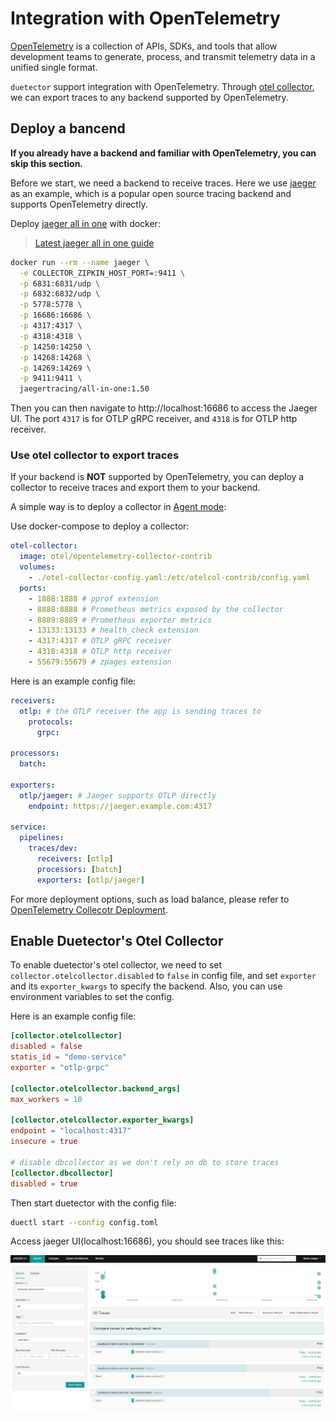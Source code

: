 # Integration with OpenTelemetry

[OpenTelemetry](https://opentelemetry.io/) is a collection of APIs, SDKs, and tools that allow development teams to generate, process, and transmit telemetry data in a unified single format.

`duetector` support integration with OpenTelemetry. Through [otel collector](../../duetector/collectors/otel.py), we can export traces to any backend supported by OpenTelemetry.

## Deploy a bancend

**If you already have a backend and familiar with OpenTelemetry, you can skip this section.**

Before we start, we need a backend to receive traces. Here we use [jaeger](https://www.jaegertracing.io/) as an example, which is a popular open source tracing backend and supports OpenTelemetry directly.

Deploy [jaeger all in one](https://www.jaegertracing.io/docs/1.50/getting-started/#all-in-one) with docker:

> [Latest jaeger all in one guide](https://www.jaegertracing.io/docs/latest/getting-started/#all-in-one)

```bash
docker run --rm --name jaeger \
  -e COLLECTOR_ZIPKIN_HOST_PORT=:9411 \
  -p 6831:6831/udp \
  -p 6832:6832/udp \
  -p 5778:5778 \
  -p 16686:16686 \
  -p 4317:4317 \
  -p 4318:4318 \
  -p 14250:14250 \
  -p 14268:14268 \
  -p 14269:14269 \
  -p 9411:9411 \
  jaegertracing/all-in-one:1.50
```

Then you can then navigate to http://localhost:16686 to access the Jaeger UI. The port `4317` is for OTLP gRPC receiver, and `4318` is for OTLP http receiver.

### Use otel collector to export traces

If your backend is **NOT** supported by OpenTelemetry, you can deploy a collector to receive traces and export them to your backend.

A simple way is to deploy a collector in [Agent mode](https://opentelemetry.io/docs/collector/deployment/agent/):

Use docker-compose to deploy a collector:

```yaml
otel-collector:
  image: otel/opentelemetry-collector-contrib
  volumes:
    - ./otel-collector-config.yaml:/etc/otelcol-contrib/config.yaml
  ports:
    - 1888:1888 # pprof extension
    - 8888:8888 # Prometheus metrics exposed by the collector
    - 8889:8889 # Prometheus exporter metrics
    - 13133:13133 # health_check extension
    - 4317:4317 # OTLP gRPC receiver
    - 4318:4318 # OTLP http receiver
    - 55679:55679 # zpages extension
```

Here is an example config file:

```yaml
receivers:
  otlp: # the OTLP receiver the app is sending traces to
    protocols:
      grpc:

processors:
  batch:

exporters:
  otlp/jaeger: # Jaeger supports OTLP directly
    endpoint: https://jaeger.example.com:4317

service:
  pipelines:
    traces/dev:
      receivers: [otlp]
      processors: [batch]
      exporters: [otlp/jaeger]
```

For more deployment options, such as load balance, please refer to [OpenTelemetry Collecotr Deployment](https://opentelemetry.io/docs/collector/deployment/).

## Enable Duetector's Otel Collector

To enable duetector's otel collector, we need to set `collector.otelcollector.disabled` to `false` in config file, and set `exporter` and its `exporter_kwargs` to specify the backend. Also, you can use environment variables to set the config.

Here is an example config file:

```toml
[collector.otelcollector]
disabled = false
statis_id = "demo-service"
exporter = "otlp-grpc"

[collector.otelcollector.backend_args]
max_workers = 10

[collector.otelcollector.exporter_kwargs]
endpoint = "localhost:4317"
insecure = true

# disable dbcollector as we don't rely on db to store traces
[collector.dbcollector]
disabled = true
```

Then start duetector with the config file:

```bash
duectl start --config config.toml
```

Access jaeger UI(localhost:16686), you should see traces like this:

![jaeger](./images/jaeger.png)
